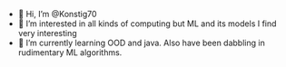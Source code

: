 - 👋 Hi, I’m @Konstig70
- 👀 I’m interested in all kinds of computing but ML and its models I find very interesting
- 🌱 I’m currently learning OOD and java. Also have been dabbling in rudimentary ML algorithms.


<!---
Konstig70/Konstig70 is a ✨ special ✨ repository because its `README.md` (this file) appears on your GitHub profile.
You can click the Preview link to take a look at your changes.
--->
